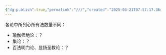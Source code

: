 ```yaml
---
{"dg-publish":true,"permalink":"///","created":"2025-03-21T07:57:17.364+08:00","updated":"2025-03-22T22:09:21.444+08:00"}
---
```


各论中所列心所有法数量不同：
- 瑜伽师地论：？
- 集论：？
- 百法明门论、显扬圣教论：？